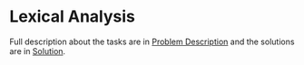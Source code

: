 # **Lexical Analysis**

Full description about the tasks are in [Problem Description](https://github.com/Shukti042/Compiler/blob/master/Lexical%20Analysis/Specification.pdf) and the solutions are in [Solution](https://github.com/Shukti042/Compiler/tree/master/Lexical%20Analysis/Solution).